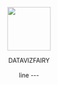 <p align="center">
  <img src="https://datavizfairy.co.uk/wp-content/uploads/2024/01/datavizfairy-Logo-GIF-v2.gif"  width="100" height="100">
  <br>


<p align="center"> DATAVIZFAIRY
  <br>
  <br>
line
---
